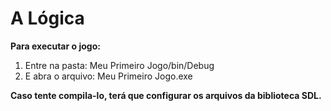 # A Lógica 

**Para executar o jogo:**

 1. Entre na pasta: Meu Primeiro Jogo/bin/Debug
 2. E abra o arquivo: Meu Primeiro Jogo.exe

**Caso tente compila-lo, terá que configurar os arquivos da biblioteca SDL.**

